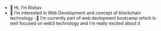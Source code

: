 - 👋 Hi, I’m Rishav
- 👀 I’m interested in Web Development and concept of blockchain technology
-🌱 I’m currently part of web devlopment bootcamp which is well focused on web3 technology
     and i'm really excited about it  
<!--- 📫 How to reach me ...
--->

